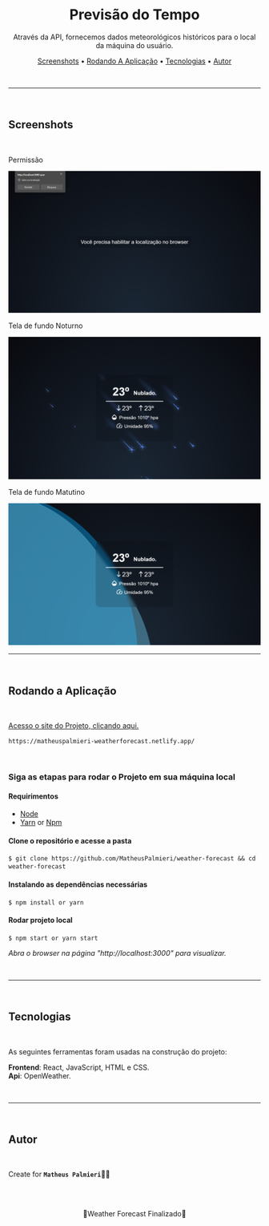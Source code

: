 <!-- Título -->

<h1 align="center">Previsão do Tempo</h1>

<!-- Descrição -->

<p align="center">Através da API, fornecemos dados meteorológicos históricos para o local da máquina do usuário.</p>

<!-- Súmario -->

<p align="center">
 <a href="#screenshots">Screenshots</a> •
 <a href="#rodando-a-aplicação">Rodando A Aplicação</a> •
 <a href="#tecnologias">Tecnologias</a> •
 <a href="#autor">Autor</a>
</p>

<br>

---

<br>

## Screenshots

<br id="screenshots" />

<p>Permissão</p>
<img src="src/assets/permission.png" width="720px">

<br />

<p>Tela de fundo Noturno</p>
<img src="src/assets/nocturnal.png" width="720px">

<br />

<p>Tela de fundo Matutino</p>
<img src="src/assets/morning.png" width="720px">

---

<br />

## Rodando a Aplicação

<br id="rodando-a-aplicação" />

<a href="https://matheuspalmieri-weatherforecast.netlify.app/" target="_blank">Acesso o site do Projeto, clicando aqui.</a>

```
https://matheuspalmieri-weatherforecast.netlify.app/
```

<br />

### Siga as etapas para rodar o Projeto em sua máquina local

#### Requirimentos

- [Node](https://nodejs.org/en/)
- [Yarn](https://classic.yarnpkg.com/lang/en/) or [Npm](https://www.npmjs.com/)

#### Clone o repositório e acesse a pasta

```
$ git clone https://github.com/MatheusPalmieri/weather-forecast && cd weather-forecast
```

#### Instalando as dependências necessárias

```
$ npm install or yarn
```

#### Rodar projeto local

```
$ npm start or yarn start
```

<i>Abra o browser na página "http://localhost:3000" para visualizar.</i>

<br />

---

<br />

## Tecnologias

<br id="tecnologias" />

As seguintes ferramentas foram usadas na construção do projeto:

**Frontend**: React, JavaScript, HTML e CSS.
<br />
**Api**: OpenWeather.

<br />

---

<br />

## Autor
<br id="autor" />

Create for <b>`Matheus Palmieri`</b>👨‍💻

<br />
<br />

<p align="center">🎉Weather Forecast Finalizado🚀</p>
